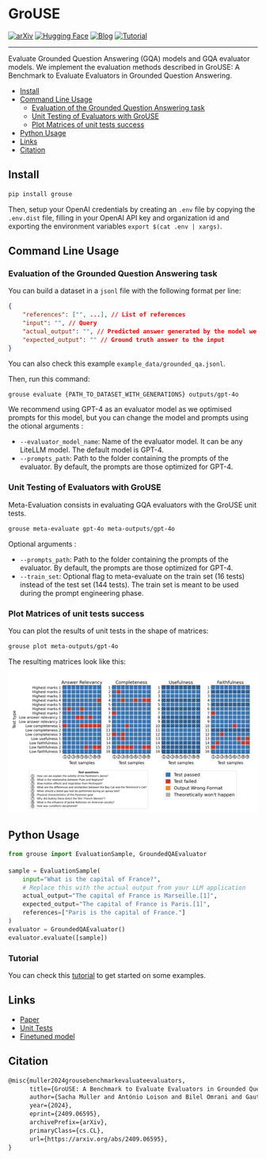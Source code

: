 # GroUSE

[![arXiv](https://img.shields.io/badge/arXiv-2409.06595-b31b1b.svg?style=for-the-badge)](https://arxiv.org/abs/2407.01449)
[![Hugging Face](https://img.shields.io/badge/Grouse_Dataset-FFD21E?style=for-the-badge&logo=huggingface&logoColor=000)](https://huggingface.co/datasets/illuin/grouse)
[![Blog](https://img.shields.io/badge/Blog-Check%20it%20out-blue?style=for-the-badge)](https://huggingface.co/spaces/illuin/grouse)
[![Tutorial](https://img.shields.io/badge/Tutorial-Get%20started-purple?style=for-the-badge)](https://github.com/NirDiamant/RAG_Techniques/blob/main/evaluation/evaluation_grouse.ipynb)

---

Evaluate Grounded Question Answering (GQA) models and GQA evaluator models. We implement the evaluation methods described in GroUSE: A Benchmark to Evaluate Evaluators in Grounded Question Answering.

- [Install](#install)
- [Command Line Usage](#command-line-usage)
  - [Evaluation of the Grounded Question Answering task](#evaluation-of-the-grounded-question-answering-task)
  - [Unit Testing of Evaluators with GroUSE](#unit-testing-of-evaluators-with-grouse)
  - [Plot Matrices of unit tests success](#plot-matrices-of-unit-tests-success)
- [Python Usage](#python-usage)
- [Links](#links)
- [Citation](#citation)

## Install

```bash
pip install grouse
```

Then, setup your OpenAI credentials by creating an `.env` file by copying the `.env.dist` file, filling in your OpenAI API key and organization id and exporting the environment variables `export $(cat .env | xargs)`.

## Command Line Usage

### Evaluation of the Grounded Question Answering task

You can build a dataset in a `jsonl` file with the following format per line:

```json
{
    "references": ["", ...], // List of references
    "input": "", // Query
    "actual_output": "", // Predicted answer generated by the model we want to evaluate
    "expected_output": "" // Ground truth answer to the input
}
```

You can also check this example `example_data/grounded_qa.jsonl`.

Then, run this command:

```bash
grouse evaluate {PATH_TO_DATASET_WITH_GENERATIONS} outputs/gpt-4o
```

We recommend using GPT-4 as an evaluator model as we optimised prompts for this model, but you can change the model and prompts using the otional arguments : 
- `--evaluator_model_name`: Name of the evaluator model. It can be any LiteLLM model. The default model is GPT-4.
- `--prompts_path`: Path to the folder containing the prompts of the evaluator. By default, the prompts are those optimized for GPT-4.

### Unit Testing of Evaluators with GroUSE

Meta-Evaluation consists in evaluating GQA evaluators with the GroUSE unit tests.

```bash
grouse meta-evaluate gpt-4o meta-outputs/gpt-4o
```

Optional arguments : 
- `--prompts_path`: Path to the folder containing the prompts of the evaluator. By default, the prompts are those optimized for GPT-4.
- `--train_set`: Optional flag to meta-evaluate on the train set (16 tests) instead of the test set (144 tests). The train set is meant to be used during the prompt engineering phase.

### Plot Matrices of unit tests success

You can plot the results of unit tests in the shape of matrices:

```bash
grouse plot meta-outputs/gpt-4o
```

The resulting matrices look like this:

![result_matrices_plot](assets/result_matrices_plot.png)

## Python Usage

```python
from grouse import EvaluationSample, GroundedQAEvaluator

sample = EvaluationSample(
    input="What is the capital of France?",
    # Replace this with the actual output from your LLM application
    actual_output="The capital of France is Marseille.[1]",
    expected_output="The capital of France is Paris.[1]",
    references=["Paris is the capital of France."]
)
evaluator = GroundedQAEvaluator()
evaluator.evaluate([sample])
```

### Tutorial

You can check this [tutorial](https://github.com/NirDiamant/RAG_Techniques/blob/main/evaluation/evaluation_grouse.ipynb) to get started on some examples.

## Links

- [Paper](https://arxiv.org/abs/2409.06595)
- [Unit Tests](https://huggingface.co/datasets/illuin/grouse)
- [Finetuned model](https://huggingface.co/illuin/llama-3-grouse)

## Citation

```latex
@misc{muller2024grousebenchmarkevaluateevaluators,
      title={GroUSE: A Benchmark to Evaluate Evaluators in Grounded Question Answering}, 
      author={Sacha Muller and António Loison and Bilel Omrani and Gautier Viaud},
      year={2024},
      eprint={2409.06595},
      archivePrefix={arXiv},
      primaryClass={cs.CL},
      url={https://arxiv.org/abs/2409.06595}, 
}
```
